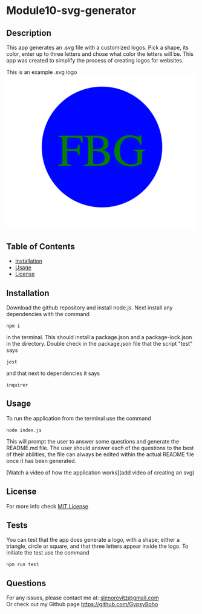 # Module10-svg-generator

## Description
          
This app generates an .svg file with a customized logos. Pick a shape, its color, enter up to three letters and chose what color the letters will be. This app was created to simplify the process of creating logos for websites.

This is an example .svg logo
![image](./assets/imgsvglogo.png)

## Table of Contents

* [Installation](#installation)
* [Usage](#usage)
* [License](#license)

## Installation

Download the github repository and install node.js. Next install any dependencies with the command 
```
npm i
``````
in the terminal. This should install a package.json and a package-lock.json in the directory. Double check in the package.json file that the script "test" says 
```
jest 
```
and that next to dependencies it says
```
inquirer
```


## Usage

To run the application from the terminal use the command
```
node index.js
```
This will prompt the user to answer some questions and generate the README.md file. The user should answer each of the questions to the best of their abilities, the file can always be edited within the actual README file once it has been generated. 

[Watch a video of how the application works](add video of creating an svg)

## License

For more info check [MIT License](https://opensource.org/licenses/MIT)

## Tests

You can test that the app does generate a logo, with a shape; either a triangle, circle or square, and that three letters appear inside the logo. To initiate the test use the command
```
npm run test
```


## Questions

For any issues, please contact me at:
slenorovitz@gmail.com
<br>
Or check out my Github page https://github.com/GypsyBoho